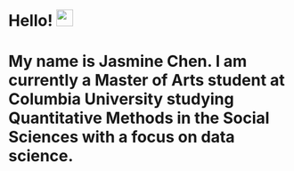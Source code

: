 # Hello! <img src="https://raw.githubusercontent.com/MartinHeinz/MartinHeinz/master/wave.gif" width="30px">
# My name is Jasmine Chen. I am currently a Master of Arts student at Columbia University studying Quantitative Methods in the Social Sciences with a focus on data science.
